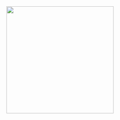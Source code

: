  

  <img height="280em" src="https://piskel-imgstore-b.appspot.com/img/53c1b000-78be-11ed-a3cd-fbfee958433a.gif"/> 
  <!--
pl
 <div styles="display:flex; ">
 <img height="180em" src="https://github-readme-stats.vercel.app/api/top-langs/?username=LauricioX&layout=compact&langs_count=7&theme=cobalt"/>
 <img height="180em" src="https://github-readme-stats.vercel.app/api?username=LauricioX&show_icons=true&theme=cobalt&include_all_commits=true&count_private=true"/> 
 </div>
-->

